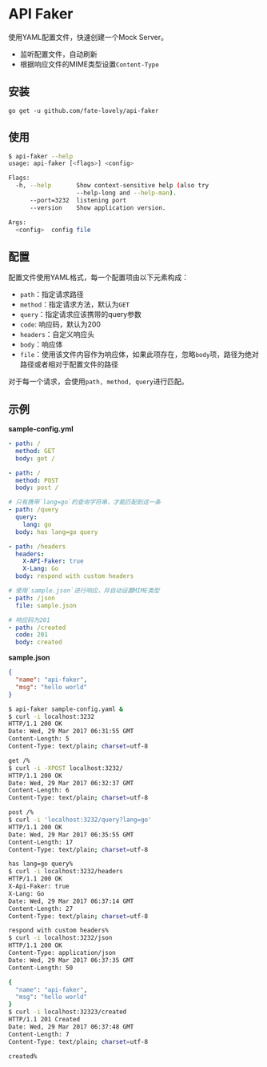 # API Faker

使用YAML配置文件，快速创建一个Mock Server。

- 监听配置文件，自动刷新
- 根据响应文件的MIME类型设置`Content-Type`

## 安装

`go get -u github.com/fate-lovely/api-faker`

## 使用

```bash
$ api-faker --help
usage: api-faker [<flags>] <config>

Flags:
  -h, --help       Show context-sensitive help (also try
                   --help-long and --help-man).
      --port=3232  listening port
      --version    Show application version.

Args:
  <config>  config file
```

## 配置

配置文件使用YAML格式，每一个配置项由以下元素构成：

- `path`：指定请求路径
- `method`：指定请求方法，默认为`GET`
- `query`：指定请求应该携带的query参数
- `code`: 响应码，默认为200
- `headers`：自定义响应头
- `body`：响应体
- `file`：使用该文件内容作为响应体，如果此项存在，忽略`body`项，路径为绝对路径或者相对于配置文件的路径

对于每一个请求，会使用`path, method, query`进行匹配。

## 示例

**sample-config.yml**

```yaml
- path: /
  method: GET
  body: get /

- path: /
  method: POST
  body: post /

# 只有携带`lang=go`的查询字符串，才能匹配到这一条
- path: /query
  query:
    lang: go
  body: has lang=go query

- path: /headers
  headers:
    X-API-Faker: true
    X-Lang: Go
  body: respond with custom headers

# 使用`sample.json`进行响应，并自动设置MIME类型
- path: /json
  file: sample.json

# 响应码为201
- path: /created
  code: 201
  body: created
```

**sample.json**

```json
{
  "name": "api-faker",
  "msg": "hello world"
}
```

```bash
$ api-faker sample-config.yaml &
$ curl -i localhost:3232
HTTP/1.1 200 OK
Date: Wed, 29 Mar 2017 06:31:55 GMT
Content-Length: 5
Content-Type: text/plain; charset=utf-8

get /%
$ curl -i -XPOST localhost:3232/
HTTP/1.1 200 OK
Date: Wed, 29 Mar 2017 06:32:37 GMT
Content-Length: 6
Content-Type: text/plain; charset=utf-8

post /%
$ curl -i 'localhost:3232/query?lang=go'
HTTP/1.1 200 OK
Date: Wed, 29 Mar 2017 06:35:55 GMT
Content-Length: 17
Content-Type: text/plain; charset=utf-8

has lang=go query%
$ curl -i localhost:3232/headers
HTTP/1.1 200 OK
X-Api-Faker: true
X-Lang: Go
Date: Wed, 29 Mar 2017 06:37:14 GMT
Content-Length: 27
Content-Type: text/plain; charset=utf-8

respond with custom headers%
$ curl -i localhost:3232/json
HTTP/1.1 200 OK
Content-Type: application/json
Date: Wed, 29 Mar 2017 06:37:35 GMT
Content-Length: 50

{
  "name": "api-faker",
  "msg": "hello world"
}
$ curl -i localhost:32323/created
HTTP/1.1 201 Created
Date: Wed, 29 Mar 2017 06:37:48 GMT
Content-Length: 7
Content-Type: text/plain; charset=utf-8

created%
```

